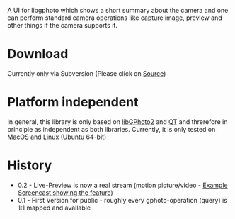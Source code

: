 A UI for libgphoto which shows a short summary about the camera and one can perform standard camera operations like capture image, preview and other things if the camera supports it.

# Download #

Currently only via Subversion (Please click on [Source](https://code.google.com/p/qtgphotoinfo/source/checkout))

# Platform independent #

In general, this library is only based on [libGPhoto2](http://gphoto.sourceforge.net/proj/libgphoto2/) and [QT](http://qt.nokia.com/products/) and threrefore in principle as independent as both libraries. Currently, it is only tested on [MacOS](https://code.google.com/p/qtgphotoinfo/wiki/CompileMacOS) and Linux (Ubuntu 64-bit)

# History #

  * 0.2 - Live-Preview is now a real stream (motion picture/video - [Example Screencast showing the feature](http://qtgphotoinfo.googlecode.com/files/QGphotoInfo-0.2.mp4))
  * 0.1 - First Version for public - roughly every gphoto-operation (query) is 1:1 mapped and available
